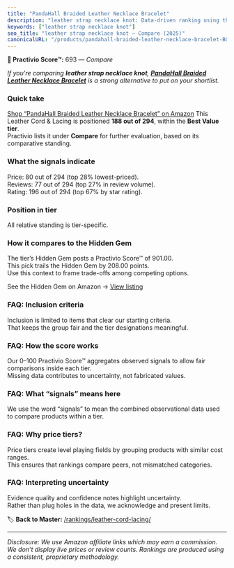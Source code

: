 ```yaml
---
title: "PandaHall Braided Leather Necklace Bracelet"
description: "leather strap necklace knot: Data-driven ranking using the Practivio Score™. Positioned by quality, value, demand, findability, momentum."
keywords: ["leather strap necklace knot"]
seo_title: "leather strap necklace knot — Compare (2025)"
canonicalURL: "/products/pandahall-braided-leather-necklace-bracelet-B01FVR5AM4/"
---
```


**🛒 Practivio Score™:** 693 — _Compare_


*If you're comparing **leather strap necklace knot**, **[PandaHall Braided Leather Necklace Bracelet](https://www.amazon.com/dp/B01FVR5AM4?tag=practivio-20)** is a strong alternative to put on your shortlist.*
### Quick take
[Shop “PandaHall Braided Leather Necklace Bracelet” on Amazon](https://www.amazon.com/dp/B01FVR5AM4?tag=practivio-20)
This Leather Cord & Lacing is positioned **188 out of 294**, within the **Best Value tier**.  
Practivio lists it under **Compare** for further evaluation, based on its comparative standing.

### What the signals indicate
Price: 80 out of 294 (top 28% lowest-priced).  
Reviews: 77 out of 294 (top 27% in review volume).  
Rating: 196 out of 294 (top 67% by star rating).  

### Position in tier
All relative standing is tier-specific.

### How it compares to the Hidden Gem
The tier’s Hidden Gem posts a Practivio Score™ of 901.00.  
This pick trails the Hidden Gem by 208.00 points.  
Use this context to frame trade-offs among competing options.  

See the Hidden Gem on Amazon → [View listing](https://www.amazon.com/dp/B08VHSCJ7F?tag=practivio-20)

### FAQ: Inclusion criteria
Inclusion is limited to items that clear our starting criteria.  
That keeps the group fair and the tier designations meaningful.

### FAQ: How the score works
Our 0–100 Practivio Score™ aggregates observed signals to allow fair comparisons inside each tier.  
Missing data contributes to uncertainty, not fabricated values.

### FAQ: What “signals” means here
We use the word “signals” to mean the combined observational data used to compare products within a tier.

### FAQ: Why price tiers?
Price tiers create level playing fields by grouping products with similar cost ranges.  
This ensures that rankings compare peers, not mismatched categories.

### FAQ: Interpreting uncertainty
Evidence quality and confidence notes highlight uncertainty.  
Rather than plug holes in the data, we acknowledge and present limits.

<!-- Missing template for Compare/CompareWithinPriceClass -->


🏷️ **Back to Master:** [/rankings/leather-cord-lacing/](/rankings/leather-cord-lacing/)

---
_Disclosure: We use Amazon affiliate links which may earn a commission. We don’t display live prices or review counts. Rankings are produced using a consistent, proprietary methodology._
